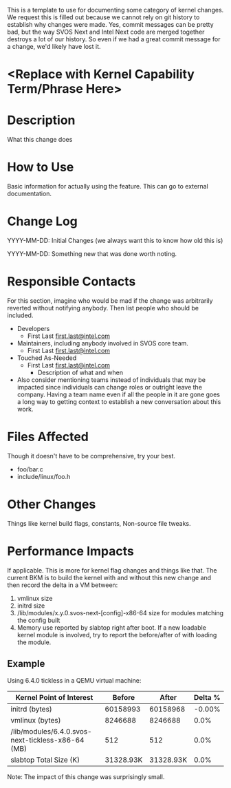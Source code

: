 This is a template to use for documenting some category of kernel changes.
We request this is filled out because we cannot rely on git history to
establish why changes were made. Yes, commit messages can be pretty bad,
but the way SVOS Next and Intel Next code are merged together destroys a
lot of our history. So even if we had a great commit message for a change,
we'd likely have lost it.

# <Replace with Kernel Capability Term/Phrase Here>

# Description
What this change does

# How to Use
Basic information for actually using the feature. This can go to external
documentation.

# Change Log
YYYY-MM-DD: Initial Changes (we always want this to know how old this is)

YYYY-MM-DD: Something new that was done worth noting.

# Responsible Contacts
For this section, imagine who would be mad if the change was arbitrarily reverted
without notifying anybody. Then list people who should be included.

* Developers
   * First Last <first.last@intel.com>
* Maintainers, including anybody involved in SVOS core team.
   * First Last <first.last@intel.com>
* Touched As-Needed
   * First Last <first.last@intel.com>
     * Description of what and when
* Also consider mentioning teams instead of individuals that may be impacted since
  individuals can change roles or outright leave the company. Having a team name
  even if all the people in it are gone goes a long way to getting context to
  establish a new conversation about this work.

# Files Affected
Though it doesn't have to be comprehensive, try your best.

* foo/bar.c
* include/linux/foo.h

# Other Changes
Things like kernel build flags, constants, Non-source file tweaks.

# Performance Impacts
If applicable. This is more for kernel flag changes and things like that.
The current BKM is to build the kernel with and without this new
change and then record the delta in a VM between:

1. vmlinux size
2. initrd size
3. /lib/modules/x.y.0.svos-next-[config]-x86-64 size for modules matching the config built
4. Memory use reported by slabtop right after boot. If a new loadable
   kernel module is involved, try to report the before/after of with
   loading the module.

## Example
Using 6.4.0 tickless in a QEMU virtual machine:

| Kernel Point of Interest                          | Before            | After           | Delta % |
| ------------------------------------------------- | ----------------- | --------------- | ------- |
| initrd (bytes)                                    | 60158993          | 60158968        | -0.00%  |
| vmlinux (bytes)                                   | 8246688           | 8246688         | 0.0%    |
| /lib/modules/6.4.0.svos-next-tickless-x86-64 (MB) | 512               | 512             | 0.0%    |
| slabtop Total Size (K)                            | 31328.93K         | 31328.93K       | 0.0%    |

Note: The impact of this change was surprisingly small.

